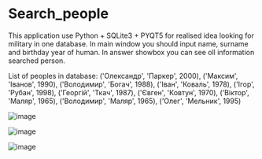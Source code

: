 # Search_people
This application use Python + SQLite3 + PYQT5 for realised idea looking for military in one database.   In main window you should input name, surname and birthday year of human. In answer showbox you can see oll information searched person.

List of peoples in database:
('Олександр', 'Паркер', 2000),
('Максим', 'Іванов', 1990),
('Володимир', 'Богач', 1988),
('Іван', 'Коваль', 1978),
('Ігор', 'Рубан', 1998),
('Георгій', 'Ткач', 1987),
('Євген', 'Ковтун', 1970),
('Віктор', 'Маляр', 1965),
('Володимир', 'Маляр', 1965),
('Олег', 'Мельник', 1995)

![image](https://user-images.githubusercontent.com/78733510/168375907-a674f470-c3bf-4350-874a-af58d54989ee.png)

![image](https://user-images.githubusercontent.com/78733510/168376128-889bd2d9-d84c-41c1-adc5-5a332b84b7d5.png)

![image](https://user-images.githubusercontent.com/78733510/168375982-6dd7a8e1-4ec9-4352-be0d-c95644f96d02.png)
